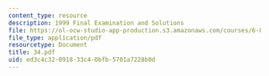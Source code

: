 ```yaml
---
content_type: resource
description: 1999 Final Examination and Solutions
file: https://ol-ocw-studio-app-production.s3.amazonaws.com/courses/6-821-programming-languages-fall-2002/ed3c4c32091833c40bfb5701a7228b0d_34.pdf
file_type: application/pdf
resourcetype: Document
title: 34.pdf
uid: ed3c4c32-0918-33c4-0bfb-5701a7228b0d
---
```

